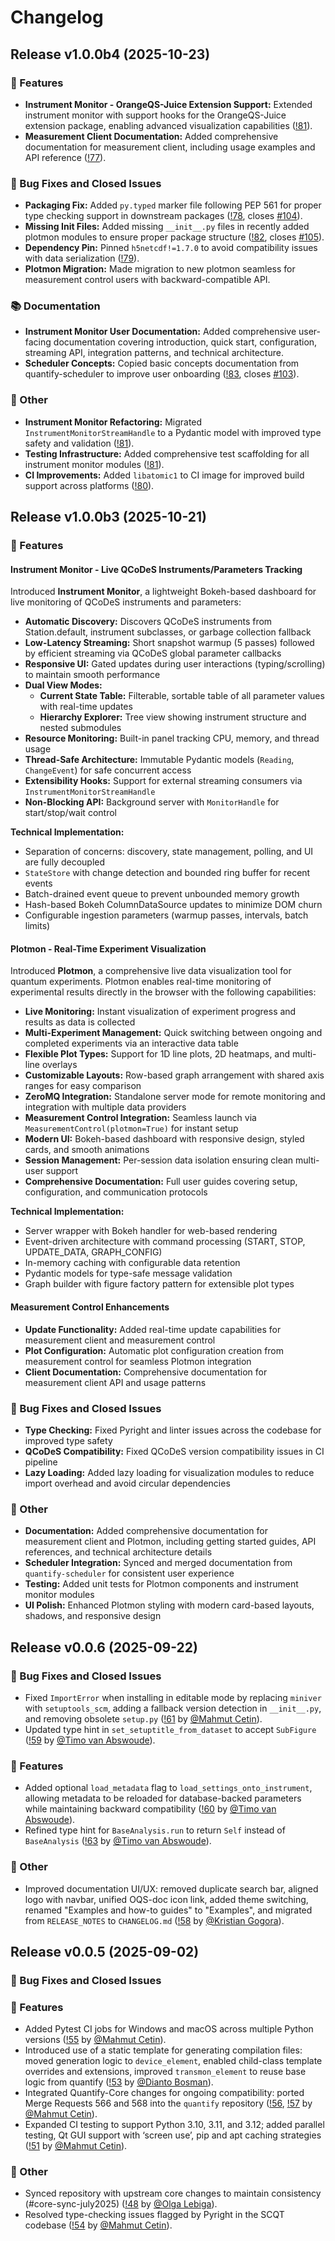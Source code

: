 # Changelog

## Release v1.0.0b4 (2025-10-23)

### 🚀 Features

- **Instrument Monitor - OrangeQS-Juice Extension Support:** Extended instrument monitor with support hooks for the OrangeQS-Juice extension package, enabling advanced visualization capabilities ([!81](https://gitlab.com/quantify-os/quantify/-/merge_requests/81)).
- **Measurement Client Documentation:** Added comprehensive documentation for measurement client, including usage examples and API reference ([!77](https://gitlab.com/quantify-os/quantify/-/merge_requests/77)).

### 🐛 Bug Fixes and Closed Issues

- **Packaging Fix:** Added `py.typed` marker file following PEP 561 for proper type checking support in downstream packages ([!78](https://gitlab.com/quantify-os/quantify/-/merge_requests/78), closes [#104](https://gitlab.com/quantify-os/quantify/-/issues/104)).
- **Missing Init Files:** Added missing `__init__.py` files in recently added plotmon modules to ensure proper package structure ([!82](https://gitlab.com/quantify-os/quantify/-/merge_requests/82), closes [#105](https://gitlab.com/quantify-os/quantify/-/issues/105)).
- **Dependency Pin:** Pinned `h5netcdf!=1.7.0` to avoid compatibility issues with data serialization ([!79](https://gitlab.com/quantify-os/quantify/-/merge_requests/79)).
- **Plotmon Migration:** Made migration to new plotmon seamless for measurement control users with backward-compatible API.

### 📚 Documentation

- **Instrument Monitor User Documentation:** Added comprehensive user-facing documentation covering introduction, quick start, configuration, streaming API, integration patterns, and technical architecture.
- **Scheduler Concepts:** Copied basic concepts documentation from quantify-scheduler to improve user onboarding ([!83](https://gitlab.com/quantify-os/quantify/-/merge_requests/83), closes [#103](https://gitlab.com/quantify-os/quantify/-/issues/103)).

### 🔧 Other

- **Instrument Monitor Refactoring:** Migrated `InstrumentMonitorStreamHandle` to a Pydantic model with improved type safety and validation ([!81](https://gitlab.com/quantify-os/quantify/-/merge_requests/81)).
- **Testing Infrastructure:** Added comprehensive test scaffolding for all instrument monitor modules ([!81](https://gitlab.com/quantify-os/quantify/-/merge_requests/81)).
- **CI Improvements:** Added `libatomic1` to CI image for improved build support across platforms ([!80](https://gitlab.com/quantify-os/quantify/-/merge_requests/80)).

## Release v1.0.0b3 (2025-10-21)

### 🚀 Features

#### Instrument Monitor - Live QCoDeS Instruments/Parameters Tracking

Introduced **Instrument Monitor**, a lightweight Bokeh-based dashboard for live monitoring of QCoDeS instruments and parameters:

- **Automatic Discovery:** Discovers QCoDeS instruments from Station.default, instrument subclasses, or garbage collection fallback
- **Low-Latency Streaming:** Short snapshot warmup (5 passes) followed by efficient streaming via QCoDeS global parameter callbacks
- **Responsive UI:** Gated updates during user interactions (typing/scrolling) to maintain smooth performance
- **Dual View Modes:**
  - **Current State Table:** Filterable, sortable table of all parameter values with real-time updates
  - **Hierarchy Explorer:** Tree view showing instrument structure and nested submodules
- **Resource Monitoring:** Built-in panel tracking CPU, memory, and thread usage
- **Thread-Safe Architecture:** Immutable Pydantic models (`Reading`, `ChangeEvent`) for safe concurrent access
- **Extensibility Hooks:** Support for external streaming consumers via `InstrumentMonitorStreamHandle`
- **Non-Blocking API:** Background server with `MonitorHandle` for start/stop/wait control

**Technical Implementation:**

- Separation of concerns: discovery, state management, polling, and UI are fully decoupled
- `StateStore` with change detection and bounded ring buffer for recent events
- Batch-drained event queue to prevent unbounded memory growth
- Hash-based Bokeh ColumnDataSource updates to minimize DOM churn
- Configurable ingestion parameters (warmup passes, intervals, batch limits)

#### Plotmon - Real-Time Experiment Visualization

Introduced **Plotmon**, a comprehensive live data visualization tool for quantum experiments. Plotmon enables real-time monitoring of experimental results directly in the browser with the following capabilities:

- **Live Monitoring:** Instant visualization of experiment progress and results as data is collected
- **Multi-Experiment Management:** Quick switching between ongoing and completed experiments via an interactive data table
- **Flexible Plot Types:** Support for 1D line plots, 2D heatmaps, and multi-line overlays
- **Customizable Layouts:** Row-based graph arrangement with shared axis ranges for easy comparison
- **ZeroMQ Integration:** Standalone server mode for remote monitoring and integration with multiple data providers
- **Measurement Control Integration:** Seamless launch via `MeasurementControl(plotmon=True)` for instant setup
- **Modern UI:** Bokeh-based dashboard with responsive design, styled cards, and smooth animations
- **Session Management:** Per-session data isolation ensuring clean multi-user support
- **Comprehensive Documentation:** Full user guides covering setup, configuration, and communication protocols

**Technical Implementation:**

- Server wrapper with Bokeh handler for web-based rendering
- Event-driven architecture with command processing (START, STOP, UPDATE_DATA, GRAPH_CONFIG)
- In-memory caching with configurable data retention
- Pydantic models for type-safe message validation
- Graph builder with figure factory pattern for extensible plot types

#### Measurement Control Enhancements

- **Update Functionality:** Added real-time update capabilities for measurement client and measurement control
- **Plot Configuration:** Automatic plot configuration creation from measurement control for seamless Plotmon integration
- **Client Documentation:** Comprehensive documentation for measurement client API and usage patterns

### 🐛 Bug Fixes and Closed Issues

- **Type Checking:** Fixed Pyright and linter issues across the codebase for improved type safety
- **QCoDeS Compatibility:** Fixed QCoDeS version compatibility issues in CI pipeline
- **Lazy Loading:** Added lazy loading for visualization modules to reduce import overhead and avoid circular dependencies

### 🔧 Other

- **Documentation:** Added comprehensive documentation for measurement client and Plotmon, including getting started guides, API references, and technical architecture details
- **Scheduler Integration:** Synced and merged documentation from `quantify-scheduler` for consistent user experience
- **Testing:** Added unit tests for Plotmon components and instrument monitor modules
- **UI Polish:** Enhanced Plotmon styling with modern card-based layouts, shadows, and responsive design

## Release v0.0.6 (2025-09-22)

### 🐛 Bug Fixes and Closed Issues

- Fixed `ImportError` when installing in editable mode by replacing `miniver` with `setuptools_scm`, adding a fallback version detection in `__init__.py`, and removing obsolete `setup.py` ([!61](https://gitlab.com/quantify-os/quantify/-/merge_requests/61) by [@Mahmut Cetin](https://gitlab.com/cetin-oqs)).
- Updated type hint in `set_setuptitle_from_dataset` to accept `SubFigure` ([!59](https://gitlab.com/quantify-os/quantify/-/merge_requests/59) by [@Timo van Abswoude](https://gitlab.com/Timo_van_Abswoude)).

### 🚀 Features

- Added optional `load_metadata` flag to `load_settings_onto_instrument`, allowing metadata to be reloaded for database-backed parameters while maintaining backward compatibility ([!60](https://gitlab.com/quantify-os/quantify/-/merge_requests/60) by [@Timo van Abswoude](https://gitlab.com/Timo_van_Abswoude)).
- Refined type hint for `BaseAnalysis.run` to return `Self` instead of `BaseAnalysis` ([!63](https://gitlab.com/quantify-os/quantify/-/merge_requests/63) by [@Timo van Abswoude](https://gitlab.com/Timo_van_Abswoude)).

### 🔧 Other

- Improved documentation UI/UX: removed duplicate search bar, aligned logo with navbar, unified OQS-doc icon link, added theme switching, renamed "Examples and how-to guides" to "Examples", and migrated from `RELEASE_NOTES` to `CHANGELOG.md` ([!58](https://gitlab.com/quantify-os/quantify/-/merge_requests/58) by [@Kristian Gogora](https://gitlab.com/kikigogo9-OQS)).

## Release v0.0.5 (2025-09-02)

### 🐛 Bug Fixes and Closed Issues

### 🚀 Features

- Added Pytest CI jobs for Windows and macOS across multiple Python versions ([!55](https://gitlab.com/quantify-os/quantify/-/merge_requests/55) by [@Mahmut Cetin](https://gitlab.com/cetin-oqs)).
- Introduced use of a static template for generating compilation files: moved generation logic to `device_element`, enabled child-class template overrides and extensions, improved `transmon_element` to reuse base logic from quantify ([!53](https://gitlab.com/quantify-os/quantify/-/merge_requests/53) by [@Dianto Bosman](https://gitlab.com/DiantoBosman)).
- Integrated Quantify-Core changes for ongoing compatibility: ported Merge Requests 566 and 568 into the `quantify` repository ([!56](https://gitlab.com/quantify-os/quantify/-/merge_requests/56), [!57](https://gitlab.com/quantify-os/quantify/-/merge_requests/57) by [@Mahmut Cetin](https://gitlab.com/cetin-oqs)).
- Expanded CI testing to support Python 3.10, 3.11, and 3.12; added parallel testing, Qt GUI support with ‘screen use’, pip and apt caching strategies ([!51](https://gitlab.com/quantify-os/quantify/-/merge_requests/51) by [@Mahmut Cetin](https://gitlab.com/cetin-oqs)).

### 🔧 Other

- Synced repository with upstream core changes to maintain consistency (#core-sync-july2025) ([!48](https://gitlab.com/quantify-os/quantify/-/merge_requests/48) by [@Olga Lebiga](https://gitlab.com/OlgaLebiga)).
- Resolved type-checking issues flagged by Pyright in the SCQT codebase ([!54](https://gitlab.com/quantify-os/quantify/-/merge_requests/54) by [@Mahmut Cetin](https://gitlab.com/cetin-oqs)).
